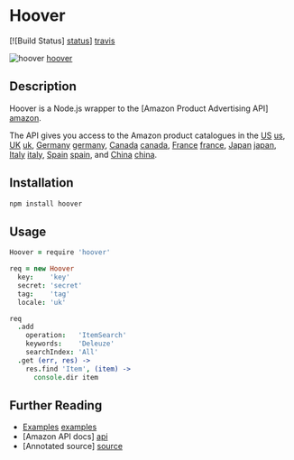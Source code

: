 # Hoover

[![Build Status] [status]] [travis]

![hoover] [hoover]

## Description

Hoover is a Node.js wrapper to the [Amazon Product Advertising API] [amazon].

The API gives you access to the Amazon product catalogues in the [US] [us],
[UK] [uk], [Germany] [germany], [Canada] [canada], [France] [france],
[Japan] [japan], [Italy] [italy], [Spain] [spain], and [China] [china].

## Installation

```bash
npm install hoover
```

## Usage

```coffee
Hoover = require 'hoover'

req = new Hoover
  key:    'key'
  secret: 'secret'
  tag:    'tag'
  locale: 'uk'

req
  .add
    operation:   'ItemSearch'
    keywords:    'Deleuze'
    searchIndex: 'All'
  .get (err, res) ->
    res.find 'Item', (item) ->
      console.dir item
```

## Further Reading

* [Examples] [examples]
* [Amazon API docs] [api]
* [Annotated source] [source]

[status]: https://secure.travis-ci.org/hakanensari/hoover.png
[travis]: http://travis-ci.org/hakanensari/hoover
[hoover]: http://f.cl.ly/items/1Q3W372A0H3M0w2H1e0W/hoover.jpeg
[amazon]: https://affiliate-program.amazon.co.uk/gp/advertising/api/detail/main.html
[us]: http://www.amazon.com
[uk]: http://www.amazon.co.uk
[germany]: http://www.amazon.de
[canada]: http://www.amazon.ca
[france]: http://www.amazon.fr
[japan]: http://www.amazon.co.jp
[italy]: http://www.amazon.it
[spain]: http://www.amazon.es
[china]: http://www.amazon.cn
[examples]: https://github.com/hakanensari/hoover/tree/master/examples
[api]: http://aws.amazon.com/archives/Product%20Advertising%20API
[source]: http://hakanensari.com/hoover/index.html
